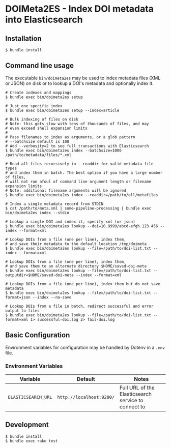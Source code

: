 # DOIMeta2ES - Index DOI metadata into Elasticsearch

## Installation
```shell
$ bundle install
```

## Command line usage
The executable `bin/doimeta2es` may be used to index metadata files (XML or
JSON) on disk or to lookup a DOI's metadata and optionally index it.

```shell
# Create indexes and mappings
$ bundle exec bin/doimeta2es setup

# Just one specific index
$ bundle exec bin/doimeta2es setup --index=article

# Bulk indexing of files on disk
# Note: this gets slow with tens of thousands of files, and may
# even exceed shell expansion limits
#
# Pass filenames to index as arguments, or a glob pattern
# --batchsize default is 100
# Add --verbosity=2 to see full transactions with Elasticsearch
$ bundle exec bin/doimeta2es index --batchsize=1000 /path/to/metadata/files/*.xml

# Read all files recursively in --readdir for valid metadata file types
# and index them in batch. The best option if you have a large number of files,
# will not run afoul of command line argument length or filename expansion limits
# Note: additional filename arguments will be ignored
$ bundle exec bin/doimeta2es index --readdir=/path/to/all/metafiles

# Index a single metadata record from STDIN
$ cat /path/to/meta.xml | some-pipeline-processing | bundle exec bin/doimeta2es index --stdin

# Lookup a single DOI and index it, specify xml (or json)
$ bundle exec bin/doimeta2es lookup --doi=10.9999/abcd-efgh.123.456 --index --format=xml

# Lookup DOIs from a file (one per line), index them,
# and save their metadata to the default location /tmp/doimeta
$ bundle exec bin/doimeta2es lookup --file=/path/to/doi-list.txt --index --format=xml

# Lookup DOIs from a file (one per line), index them,
# and save them to an alternate directory $HOME/saved-doi-meta
$ bundle exec bin/doimeta2es lookup --file=/path/to/doi-list.txt --outputdir=$HOME/saved-doi-meta --index --format=xml

# Lookup DOIs from a file (one per line), index them but do not save metadata
$ bundle exec bin/doimeta2es lookup --file=/path/to/doi-list.txt --format=json --index --no-save

# Lookup DOIs from a file in batch, redirect successful and error output to files
$ bundle exec bin/doimeta2es lookup --file=/path/to/doi-list.txt --format=xml 1> successful-doi.log 2> fail-doi.log
```

## Basic Configuration
Environment variables for configuration may be handled by Dotenv in a `.env`
file.

### Environment Variables
Variable                     | Default                  | Notes
-------------                | -------                  | -----
`ELASTICSEARCH_URL`          | `http://localhost:9200/` | Full URL of the Elasticsearch service to connect to

## Development
```
$ bundle install
$ bundle exec rake test
```

